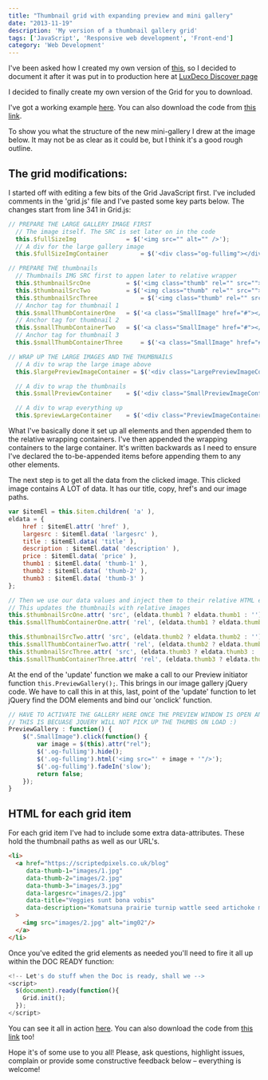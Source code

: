 ```yaml
---
title: "Thumbnail grid with expanding preview and mini gallery"
date: "2013-11-19"
description: 'My version of a thumbnail gallery grid'
tags: ['JavaScript', 'Responsive web development', 'Front-end']
category: 'Web Development'
---
```


I've been asked how I created my own version of [this](https://tympanus.net/codrops/2013/03/19/thumbnail-grid-with-expanding-preview), so I decided to document it after it was put in to production here at [LuxDeco Discover page](https://luxdeco.com/discover)

I decided to finally create my own version of the Grid for you to download.

I've got a working example [here](https://scriptedpixels.co.uk/playground/thumbGalleryGrid.html). You can also download the code from [this link](https://www.putlocker.com/file/5204FA1C7F182E7D).

To show you what the structure of the new mini-gallery I drew at the image below. It may not be as clear as it could be, but I think it's a good rough outline.

<article-image src="blog/IMG_0302-1024x768.png" alt="preview"></article-image>


## The grid modifications:

I started off with editing a few bits of the Grid JavaScript first. I've included comments in the 'grid.js' file and I've pasted some key parts below. The changes start from line 341 in Grid.js:

```js
// PREPARE THE LARGE GALLERY IMAGE FIRST
  // The image itself. The SRC is set later on in the code
  this.$fullSizeImg			 	 = $('<img src="" alt="" />');
  // A div for the large gallery image
  this.$fullSizeImgContainer		 = $('<div class="og-fullimg"></div>').append(this.$fullSizeImg, this.$loading );

// PREPARE THE thumbnails
  // Thumbnails IMG SRC first to appen later to relative wrapper
  this.$thumbnailSrcOne			 = $('<img class="thumb" rel="" src="">');
  this.$thumbnailSrcTwo			 = $('<img class="thumb" rel="" src="">');
  this.$thumbnailSrcThree			 = $('<img class="thumb" rel="" src="">');
  // Anchor tag for thumbnail 1
  this.$smallThumbContainerOne	 = $('<a class="SmallImage" href="#"></a>').append( this.$thumbnailSrcOne );
  // Anchor tag for thumbnail 2
  this.$smallThumbContainerTwo	 = $('<a class="SmallImage" href="#"></a>').append( this.$thumbnailSrcTwo );
  // Anchor tag for thumbnail 3
  this.$smallThumbContainerThree	 = $('<a class="SmallImage" href="#"></a>').append( this.$thumbnailSrcThree );

// WRAP UP THE LARGE IMAGES AND THE THUMBNAILS
  // A div to wrap the large image above
  this.$largePreviewImageContainer = $('<div class="LargePreviewImageContainer"></div>').append(this.$fullSizeImgContainer);

  // A div to wrap the thumbnails
  this.$smallPreviewContainer 	 = $('<div class="SmallPreviewImageContainer"></div>').append(this.$smallThumbContainerOne, this.$smallThumbContainerTwo, this.$smallThumbContainerThree);

  // A div to wrap everything up
  this.$previewLargeContainer 	 = $('<div class="PreviewImageContainer"> </div>').append( this.$largePreviewImageContainer, this.$smallPreviewContainer );
```

What I've basically done it set up all elements and then appended them to the relative wrapping containers. I've then appended the wrapping containers to the large container. It's written backwards as I need to ensure I've declared the to-be-appended items before appending them to any other elements.

The next step is to get all the data from the clicked image. This clicked image contains A LOT of data. It has our title, copy, href's and our image paths.

```js
var $itemEl = this.$item.children( 'a' ),
eldata = {
	href : $itemEl.attr( 'href' ),
	largesrc : $itemEl.data( 'largesrc' ),
	title : $itemEl.data( 'title' ),
	description : $itemEl.data( 'description' ),
	price : $itemEl.data( 'price' ),
	thumb1 : $itemEl.data( 'thumb-1' ),
	thumb2 : $itemEl.data( 'thumb-2' ),
	thumb3 : $itemEl.data( 'thumb-3' )
};

// Then we use our data values and inject them to their relative HTML elements
// This updates the thumbnails with relative images
this.$thumbnailSrcOne.attr( 'src', (eldata.thumb1 ? eldata.thumb1 : ''));
this.$smallThumbContainerOne.attr( 'rel', (eldata.thumb1 ? eldata.thumb1 : ''));

this.$thumbnailSrcTwo.attr( 'src', (eldata.thumb2 ? eldata.thumb2 : ''));
this.$smallThumbContainerTwo.attr( 'rel', (eldata.thumb2 ? eldata.thumb2 : ''));
this.$thumbnailSrcThree.attr( 'src', (eldata.thumb3 ? eldata.thumb3 : ''));
this.$smallThumbContainerThree.attr( 'rel', (eldata.thumb3 ? eldata.thumb3 : ''));
```

At the end of the 'update' function we make a call to our Preview initiator function `this.PreviewGallery();`. This brings in our image gallery jQuery code. We have to call this in at this, last, point of the 'update' function to let jQuery find the DOM elements and bind our 'onclick' function.

```js
// HAVE TO ACTIVATE THE GALLERY HERE ONCE THE PREVIEW WINDOW IS OPEN AND IMAGES ARE LOADED
// THIS IS BECUASE JQUERY WILL NOT PICK UP THE THUMBS ON LOAD :)
PreviewGallery : function() {
	$(".SmallImage").click(function() {
		var image = $(this).attr("rel");
		$('.og-fullimg').hide();
		$('.og-fullimg').html('<img src="' + image + '"/>');
		$('.og-fullimg').fadeIn('slow');
		return false;
	});
}
```

## HTML for each grid item

For each grid item I've had to include some extra data-attributes. These hold the thumbnail paths as well as our URL's.
```html
<li>
  <a href="https://scriptedpixels.co.uk/blog"
     data-thumb-1="images/1.jpg"
     data-thumb-2="images/2.jpg"
     data-thumb-3="images/3.jpg"
     data-largesrc="images/2.jpg"
     data-title="Veggies sunt bona vobis"
     data-description="Komatsuna prairie turnip wattle seed artichoke mustard horseradish taro rutabaga ricebean carrot black-eyed pea turnip greens beetroot yarrow watercress kombu."
  >
    <img src="images/2.jpg" alt="img02"/>
  </a>
</li>
```

Once you've edited the grid elements as needed you'll need to fire it all up within the DOC READY function:

```js
<!-- Let's do stuff when the Doc is ready, shall we -->
<script>
  $(document).ready(function(){
    Grid.init();
  });
</script>
```

You can see it all in action [here](https://scriptedpixels.co.uk/playground/thumbGalleryGrid.html "Scripted Pixels Thumbnail Grid with Mini-Gallery"). You can also download the code from [this link](https://s000.tinyupload.com/?file_id=88527630786784161460 "Scripted Pixels Thumbnail Grid") too!

Hope it's of some use to you all! Please, ask questions, highlight issues, complain or provide some constructive feedback below – everything is welcome!
